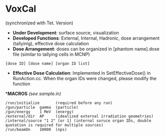 # VoxCal
(synchronized with Tet. Version)

* __Under Development__: surface source, visualization
* __Developed Functions__: External, Internal, Hadronic, dose arrangement (tallyinig), effective dose calculation
* __Dose Arrangement__: doses can be organized in [phantom name].dose file (similar to tallying cells in MCNP)
```
[dose ID] [dose name] [organ ID list]
```
* __Effective Dose Calculation__: Implemented in SetEffectiveDose() in RunAction.cc. When the organ IDs were changed, please modify the function

*__MACROS__ _(see sample.in)_
```
/run/initialize       (required before any run)
/gun/particle  gamma  (particle)
/gun/energy    1 MeV  (energy)
/external/dir  AP     (idealized external irradiation geometries)
/internal/source "1 2" [or 1] (internal soruce organ IDs, double quotation is required for multiple sources) 
/run/beamOn    10000  (nps)
```
